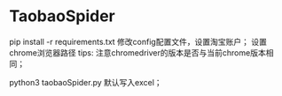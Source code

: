 # TaobaoSpider

pip install -r requirements.txt
修改config配置文件，设置淘宝账户；
设置chrome浏览器路径
tips: 注意chromedriver的版本是否与当前chrome版本相同；

python3 taobaoSpider.py
默认写入excel；
